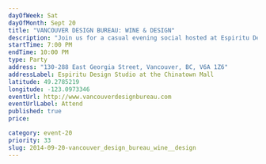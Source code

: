 ```yaml
---
dayOfWeek: Sat
dayOfMonth: Sept 20
title: "VANCOUVER DESIGN BUREAU: WINE & DESIGN"
description: "Join us for a casual evening social hosted at Espiritu Design Studio with refreshments to celebrate VDW! The event is an opportunity to share in creative conversation; perhaps you’ll find your next collaboration! "
startTime: 7:00 PM
endTime: 10:00 PM
type: Party
address: "130-288 East Georgia Street, Vancouver, BC, V6A 1Z6"
addressLabel: Espiritu Design Studio at the Chinatown Mall
latitude: 49.2785219
longitude: -123.0973346
eventUrl: http://www.vancouverdesignbureau.com
eventUrlLabel: Attend
published: true
price: 

category: event-20
priority: 33
slug: 2014-09-20-vancouver_design_bureau_wine__design
---
```

